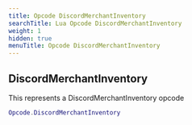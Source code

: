 ```yaml
---
title: Opcode DiscordMerchantInventory
searchTitle: Lua Opcode DiscordMerchantInventory
weight: 1
hidden: true
menuTitle: Opcode DiscordMerchantInventory
---
```

## DiscordMerchantInventory

This represents a DiscordMerchantInventory opcode
```lua
Opcode.DiscordMerchantInventory
```